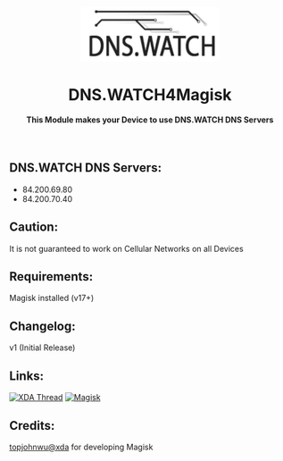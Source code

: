 <p align="center"><img src="https://github.com/K3V1991/DNS.WATCH4Magisk/blob/main/DNS_WATCH.png" width="250"></a>
<h1 align="center"><b>DNS.WATCH4Magisk</b></h1>
<h4 align="center">This Module makes your Device to use DNS.WATCH DNS Servers</h4>
<br />

## DNS.WATCH DNS Servers:
* 84.200.69.80
* 84.200.70.40

## Caution:
It is not guaranteed to work on Cellular Networks on all Devices

## Requirements:
Magisk installed (v17+)

## Changelog:
v1 (Initial Release)

## Links:
[![XDA Thread](https://img.shields.io/badge/XDA-Thread-orange.svg)](https://forum.xda-developers.com/apps/magisk/module-dns-watch4magisk-dns-watch-dns-t3905401)
[![Magisk](https://img.shields.io/badge/Magisk-v17%2B-brightgreen.svg)](https://forum.xda-developers.com/apps/magisk/official-magisk-v7-universal-systemless-t3473445)
<br />

## Credits:
<a href="https://forum.xda-developers.com/member.php?u=4470081">topjohnwu@xda</a> for developing Magisk
